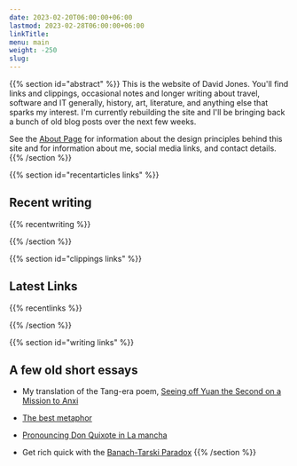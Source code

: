 ```yaml
---
date: 2023-02-20T06:00:00+06:00
lastmod: 2023-02-28T06:00:00+06:00
linkTitle:
menu: main
weight: -250
slug:
---
```


{{% section id="abstract" %}}
This is the website of David Jones. You'll find links and clippings, occasional notes and longer writing about travel, software and IT generally, history, art, literature, and anything else that sparks my interest. I'm currently rebuilding the site and I'll be bringing back a bunch of old blog posts over the next few weeks.

See the [About Page](../about/) for information about the design principles behind this site and for information about me, social media links, and contact details.{{% /section %}}

{{% section id="recentarticles links" %}}

## Recent writing

{{% recentwriting %}}

{{% /section %}}

{{% section id="clippings links" %}}

## Latest Links

{{%  recentlinks %}}

{{% /section %}}

{{% section id="writing links" %}}

## A few old short essays

- My translation of the Tang-era poem, [Seeing off Yuan the Second on a Mission to Anxi](/poetry/seeingoffyuan/)

- [The best metaphor](/thebestmetaphor/)

- [Pronouncing Don Quixote in La mancha](/donquixote/)

- Get rich quick with the [Banach-Tarski Paradox](/stem/banachtarski/)
  {{% /section %}}
